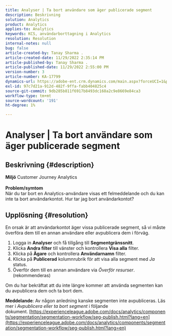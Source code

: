 ```yaml
---
title: Analyser | Ta bort användare som äger publicerade segment
description: Beskrivning
solution: Analytics
product: Analytics
applies-to: Analytics
keywords: KCS, användarborttagning i Analytics
resolution: Resolution
internal-notes: null
bug: false
article-created-by: Tanay Sharma .
article-created-date: 11/29/2022 2:35:14 PM
article-published-by: Tanay Sharma .
article-published-date: 11/29/2022 2:55:00 PM
version-number: 3
article-number: KA-17799
dynamics-url: https://adobe-ent.crm.dynamics.com/main.aspx?forceUCI=1&pagetype=entityrecord&etn=knowledgearticle&id=1db12f03-f36f-ed11-9562-6045bd006239
exl-id: 97c7d21a-912d-482f-9ffa-fabb404825c4
source-git-commit: 9db285b811f6917b8493dc168a2c9e8669e84ca3
workflow-type: tm+mt
source-wordcount: '191'
ht-degree: 1%

---
```


# Analyser | Ta bort användare som äger publicerade segment

## Beskrivning {#description}

<b>Miljö</b>
Customer Journey Analytics
<br> <br><b>Problem/symtom</b><br>När du tar bort en Analytics-användare visas ett felmeddelande och du kan inte ta bort användarkontot. Hur tar jag bort användarkontot?<br>

## Upplösning {#resolution}




En orsak är att användarkontot äger vissa publicerade segment, så vi måste överföra dem till en annan användare eller avpublicera dem i förväg.

1. Logga in <b>Analyser</b> och få tillgång till <b>Segmentgränssnitt</b>.
2. Klicka <b>Andra filter</b> till vänster och kontrollera <b>Visa alla</b> filter.
3. Klicka på <b>Ägare</b> och kontrollera <b>Användarnamn</b> filter.
4. Klicka på <b>Publicerad</b> kolumnrubrik för att visa alla segment med *Ja* status.
5. Överför dem till en annan användare via *Överför resurser*. (rekommenderas)


Om du har bekräftat att du inte längre kommer att använda segmenten kan du avpublicera dem och ta bort dem.



<b>Meddelande</b>: Av någon anledning kanske segmenten inte avpubliceras. Läs mer i *Avpublicera eller ta bort segment* i följande dokument. [https://experienceleague.adobe.com/docs/analytics/components/segmentation/segmentation-workflow/seg-publish.html?lang=en](https://experienceleague.adobe.com/docs/analytics/components/segmentation/segmentation-workflow/seg-publish.html?lang=en)
